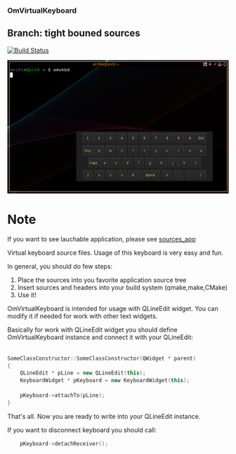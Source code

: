 ### OmVirtualKeyboard

## Branch: tight bouned sources

[![Build Status](https://travis-ci.org/OrdinaryMind/OmVirtualKeyboard.svg?branch=develop)](https://travis-ci.com/OrdinaryMind/OmVirtualKeyboard)

<img src='https://github.com/OrdinaryMind/OmVirtualKeyboard/blob/sources_only/keyboard_sources_app.png'>

# Note
If you want to see lauchable application, please see [sources_app](https://github.com/OrdinaryMind/OmVirtualKeyboard/tree/sources_app)

Virtual keyboard source files.
Usage of this keyboard is very easy and fun.

In general, you should do few steps:

1. Place the sources into you favorite application source tree
1. Insert sources and headers into your build system (qmake,make,CMake)
1. Use it!

OmVirtualKeyboard is intended for usage with QLineEdit widget. You can
modify it if needed for work with other text widgets.

Basically for work with QLineEdit widget you should define OmVirtualKeyboard
instance and connect it with your QLineEdit:

```C++

SomeClassConstructor::SomeClassConstructor(QWidget * parent)
{
	QLineEdit * pLine = new QLineEdit(this);
	KeyboardWidget * pKeyboard = new KeyboardWidget(this);

	pKeyboard->attachTo(pLine);
}
```

That's all. Now you are ready to write into your QLineEdit instance.

If you want to disconnect keyboard you should call:

```C++
	pKeyboard->detachReceiver();
```
